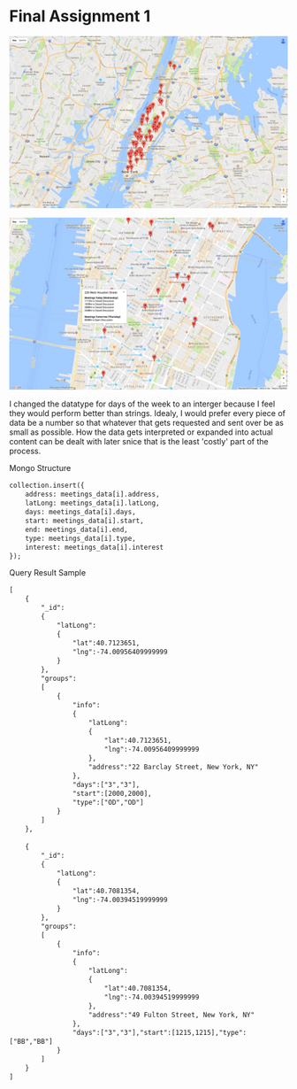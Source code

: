 # Final Assignment 1

![](image-1.png)

![](image-2.png)

I changed the datatype for days of the week to an interger because I feel they would perform better than strings. Idealy, I would prefer every piece of data be a number so that whatever that gets requested and sent over be as small as possible. How the data gets interpreted or expanded into actual content can be dealt with later snice that is the least 'costly' part of the process.  

Mongo Structure
```
collection.insert({
    address: meetings_data[i].address,
    latLong: meetings_data[i].latLong,          
    days: meetings_data[i].days,
    start: meetings_data[i].start,
    end: meetings_data[i].end,
    type: meetings_data[i].type,
    interest: meetings_data[i].interest
});
```

Query Result Sample
```
[
	{
		"_id":
		{
			"latLong": 
			{	
				"lat":40.7123651,
				"lng":-74.00956409999999
			}
		},
		"groups":
		[
			{
				"info":
				{
					"latLong":
					{
						"lat":40.7123651,
						"lng":-74.00956409999999
					},
					"address":"22 Barclay Street, New York, NY"
				},
				"days":["3","3"],
				"start":[2000,2000],
				"type":["OD","OD"]
			}
		]
	},

	{
		"_id":
		{
			"latLong":
			{
				"lat":40.7081354,
				"lng":-74.00394519999999
			}
		},
		"groups":
		[
			{
				"info":
				{	
					"latLong":
					{
						"lat":40.7081354,
						"lng":-74.00394519999999
					},
					"address":"49 Fulton Street, New York, NY"
				},
				"days":["3","3"],"start":[1215,1215],"type":["BB","BB"]
			}
		]
	}
]

```